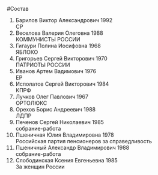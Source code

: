 #Состав
1. Барилов Виктор Александрович 1992   
    СР
2. Веселова Валерия Олеговна 1988   
    КОММУНИСТЫ РОССИИ
3. Гигаури Полина Иосифовна 1968   
    ЯБЛОКО
4. Григорьев Сергей Викторович 1970   
    ПАТРИОТЫ РОССИИ
5. Иванов Артем Вадимович 1976   
    ЕР
6. Исполатов Сергей Викторович 1984   
    КПРФ
7. Лучков Олег Павлович 1967   
    ОРТОЛЮКС
8. Орехов Борис Андреевич 1988   
    ЛДПР
9. Печенов Сергей Николаевич 1985   
    собрание-работа
10. Пшеничная Юлия Владимировна 1978   
    Российская партия пенсионеров за справедливость
11. Пшеничный Александр Владимирович 1988   
    собрание-работа
12. Слободинская Ксения Евгеньевна 1985   
    За женщин России
